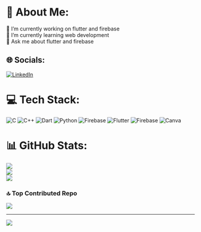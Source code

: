 # 💫 About Me:
🔭 I’m currently working on flutter and firebase <br>🌱 I’m currently learning web development<br>💬 Ask me about flutter and firebase<br>


## 🌐 Socials:
[![LinkedIn](https://img.shields.io/badge/LinkedIn-%230077B5.svg?logo=linkedin&logoColor=white)](https://www.linkedin.com/in/vanshika-sharma-b1387428a?utm_source=share&utm_campaign=share_via&utm_content=profile&utm_medium=android_app ) 

# 💻 Tech Stack:
![C](https://img.shields.io/badge/c-%2300599C.svg?style=for-the-badge&logo=c&logoColor=white) ![C++](https://img.shields.io/badge/c++-%2300599C.svg?style=for-the-badge&logo=c%2B%2B&logoColor=white) ![Dart](https://img.shields.io/badge/dart-%230175C2.svg?style=for-the-badge&logo=dart&logoColor=white) ![Python](https://img.shields.io/badge/python-3670A0?style=for-the-badge&logo=python&logoColor=ffdd54) ![Firebase](https://img.shields.io/badge/firebase-%23039BE5.svg?style=for-the-badge&logo=firebase) ![Flutter](https://img.shields.io/badge/Flutter-%2302569B.svg?style=for-the-badge&logo=Flutter&logoColor=white) ![Firebase](https://img.shields.io/badge/Firebase-039BE5?style=for-the-badge&logo=Firebase&logoColor=white) ![Canva](https://img.shields.io/badge/Canva-%2300C4CC.svg?style=for-the-badge&logo=Canva&logoColor=white)
# 📊 GitHub Stats:
![](https://github-readme-stats.vercel.app/api?username=vanshika704&theme=dark&hide_border=false&include_all_commits=false&count_private=false)<br/>
![](https://github-readme-streak-stats.herokuapp.com/?user=vanshika704&theme=dark&hide_border=false)<br/>
![](https://github-readme-stats.vercel.app/api/top-langs/?username=vanshika704&theme=dark&hide_border=false&include_all_commits=false&count_private=false&layout=compact)

### 🔝 Top Contributed Repo
![](https://github-contributor-stats.vercel.app/api?username=vanshika704&limit=5&theme=dark&combine_all_yearly_contributions=true)

---
[![](https://visitcount.itsvg.in/api?id=vanshika704&icon=0&color=0)](https://visitcount.itsvg.in)

<!-- Proudly created with GPRM ( https://gprm.itsvg.in ) -->
